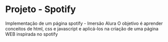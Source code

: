 # Projeto - Spotify
Implementação de um página spotify - Imersão Alura
O objetivo é aprender conceitos de html, css e javascript e aplicá-los na criação de uma página WEB inspirada no spotify
